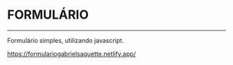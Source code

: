 # FORMULÁRIO

<hr>


Formulário simples, utilizando javascript.

https://formulariogabrielsaquette.netlify.app/
